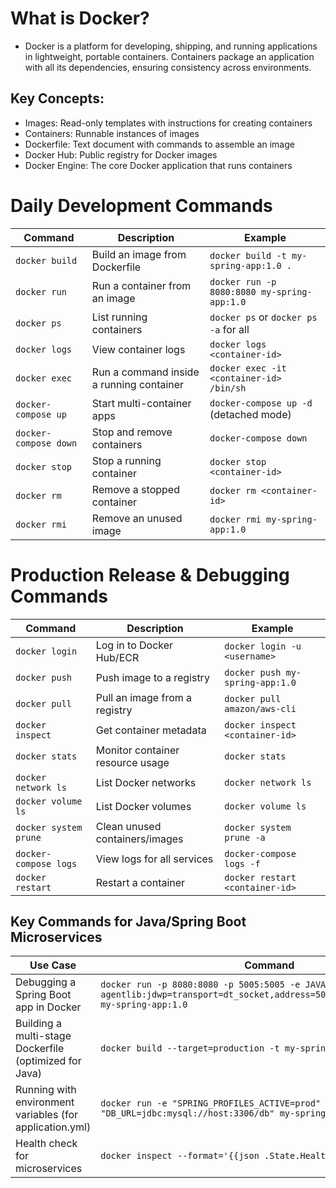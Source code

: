 # What is Docker?
- Docker is a platform for developing, shipping, and running applications in lightweight, portable containers. Containers package an application with all its dependencies, ensuring consistency across environments.

## Key Concepts:
- Images: Read-only templates with instructions for creating containers
- Containers: Runnable instances of images
- Dockerfile: Text document with commands to assemble an image
- Docker Hub: Public registry for Docker images
- Docker Engine: The core Docker application that runs containers

# Daily Development Commands

| **Command**           | **Description**                          | **Example**                                 |
|-----------------------|------------------------------------------|---------------------------------------------|
| `docker build`        | Build an image from Dockerfile           | `docker build -t my-spring-app:1.0 .`       |
| `docker run`          | Run a container from an image            | `docker run -p 8080:8080 my-spring-app:1.0` |
| `docker ps`           | List running containers                  | `docker ps` or `docker ps -a` for all       |
| `docker logs`         | View container logs                      | `docker logs <container-id>`                |
| `docker exec`         | Run a command inside a running container | `docker exec -it <container-id> /bin/sh`    |
| `docker-compose up`   | Start multi-container apps               | `docker-compose up -d` (detached mode)      |
| `docker-compose down` | Stop and remove containers               | `docker-compose down`                       |
| `docker stop`         | Stop a running container                 | `docker stop <container-id>`                |
| `docker rm`           | Remove a stopped container               | `docker rm <container-id>`                  |
| `docker rmi`          | Remove an unused image                   | `docker rmi my-spring-app:1.0`              |

# Production Release & Debugging Commands

| **Command**           | **Description**                  | **Example**                     |
|-----------------------|----------------------------------|---------------------------------|
| `docker login`        | Log in to Docker Hub/ECR         | `docker login -u <username>`    |
| `docker push`         | Push image to a registry         | `docker push my-spring-app:1.0` |
| `docker pull`         | Pull an image from a registry    | `docker pull amazon/aws-cli`    |
| `docker inspect`      | Get container metadata           | `docker inspect <container-id>` |
| `docker stats`        | Monitor container resource usage | `docker stats`                  |
| `docker network ls`   | List Docker networks             | `docker network ls`             |
| `docker volume ls`    | List Docker volumes              | `docker volume ls`              |
| `docker system prune` | Clean unused containers/images   | `docker system prune -a`        |
| `docker-compose logs` | View logs for all services       | `docker-compose logs -f`        |
| `docker restart`      | Restart a container              | `docker restart <container-id>` |

## Key Commands for Java/Spring Boot Microservices

| **Use Case**                                             | **Command**                                                                                                                                        |
|----------------------------------------------------------|----------------------------------------------------------------------------------------------------------------------------------------------------|
| Debugging a Spring Boot app in Docker                    | `docker run -p 8080:8080 -p 5005:5005 -e JAVA_TOOL_OPTIONS="-agentlib:jdwp=transport=dt_socket,address=5005,server=y,suspend=n" my-spring-app:1.0` |
| Building a multi-stage Dockerfile (optimized for Java)   | `docker build --target=production -t my-spring-app:prod .`                                                                                         |
| Running with environment variables (for application.yml) | `docker run -e "SPRING_PROFILES_ACTIVE=prod" -e "DB_URL=jdbc:mysql://host:3306/db" my-spring-app:1.0`                                              |
| Health check for microservices                           | `docker inspect --format='{{json .State.Health}}' <container-id>`                                                                                  |

